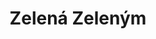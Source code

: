 ﻿---
title: "Zelená Zeleným"
details: Velký profilový text, můj tehdejší pohled na stav a vývoj zdaleka nejen stavu životného prostředí, snaha o modernizaci republiky.
year: 2020
attachments: assets/uploads/ekonom-zelana-zelenym.pdf
tag: how-we-were
---